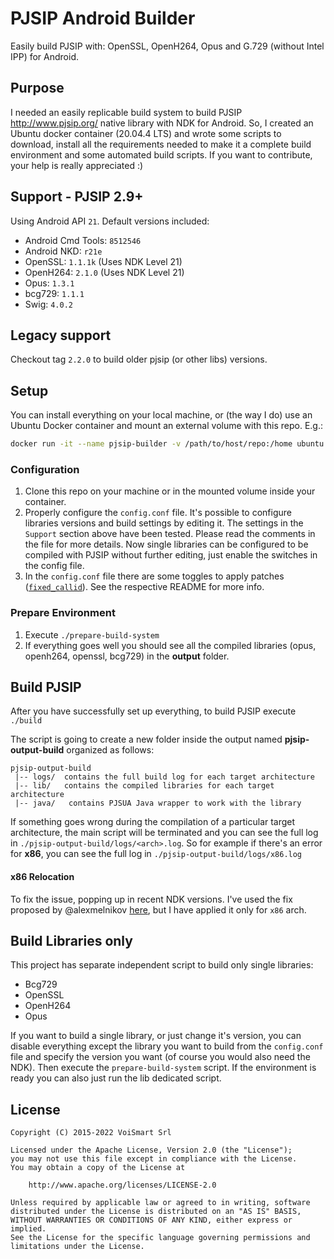# PJSIP Android Builder

Easily build PJSIP with: OpenSSL, OpenH264, Opus and G.729 (without Intel IPP) for Android.

## Purpose

I needed an easily replicable build system to build PJSIP <http://www.pjsip.org/> native library with NDK for Android. So, I created an Ubuntu docker container (20.04.4 LTS) and wrote some scripts to download, install all the requirements needed to make it a complete build environment and some automated build scripts.
If you want to contribute, your help is really appreciated :)

## Support - PJSIP 2.9+

Using Android API `21`.
Default versions included:

- Android Cmd Tools: `8512546`
- Android NKD: `r21e`
- OpenSSL: `1.1.1k` (Uses NDK Level 21)
- OpenH264: `2.1.0` (Uses NDK Level 21)
- Opus: `1.3.1`
- bcg729: `1.1.1`
- Swig: `4.0.2`

## Legacy support

Checkout tag `2.2.0` to build older pjsip (or other libs) versions.

## Setup

You can install everything on your local machine, or (the way I do) use an Ubuntu Docker container and mount an external volume with this repo. E.g.:

```bash
docker run -it --name pjsip-builder -v /path/to/host/repo:/home ubuntu bash
```

### Configuration

1. Clone this repo on your machine or in the mounted volume inside your container.
2. Properly configure the `config.conf` file. It's possible to configure libraries versions and build settings by editing it. The settings in the `Support` section above have been tested. Please read the comments in the file for more details. Now single libraries can be configured to be compiled with PJSIP without further editing, just enable the switches in the config file.
3. In the `config.conf` file there are some toggles to apply patches ([`fixed_callid`](patches/fixed_callid)). See the respective README for more info.

### Prepare Environment

1. Execute `./prepare-build-system`
2. If everything goes well you should see all the compiled libraries (opus, openh264, openssl, bcg729) in the **output** folder.

## Build PJSIP

After you have successfully set up everything, to build PJSIP execute `./build`

The script is going to create a new folder inside the output named **pjsip-output-build** organized as follows:

```none
pjsip-output-build
 |-- logs/  contains the full build log for each target architecture
 |-- lib/   contains the compiled libraries for each target architecture
 |-- java/   contains PJSUA Java wrapper to work with the library
```

If something goes wrong during the compilation of a particular target architecture, the main script will be terminated and you can see the full log in `./pjsip-output-build/logs/<arch>.log`. So for example if there's an error for **x86**, you can see the full log in `./pjsip-output-build/logs/x86.log`

#### x86 Relocation

To fix the issue, popping up in recent NDK versions. I've used the fix proposed by @alexmelnikov [here](https://github.com/VoiSmart/pjsip-android-builder/pull/28/commits/b4b1868b741f7eae037ea8b7ab274c8f1ac2c3e8), but I have applied it only for `x86` arch.

## Build Libraries only

This project has separate independent script to build only single libraries:

- Bcg729
- OpenSSL
- OpenH264
- Opus

If you want to build a single library, or just change it's version, you can disable everything except the library you want to build from the `config.conf` file and specify the version you want (of course you would also need the NDK). Then execute the `prepare-build-system` script. If the environment is ready you can also just run the lib dedicated script.

## License

```text
Copyright (C) 2015-2022 VoiSmart Srl

Licensed under the Apache License, Version 2.0 (the "License");
you may not use this file except in compliance with the License.
You may obtain a copy of the License at

    http://www.apache.org/licenses/LICENSE-2.0

Unless required by applicable law or agreed to in writing, software
distributed under the License is distributed on an "AS IS" BASIS,
WITHOUT WARRANTIES OR CONDITIONS OF ANY KIND, either express or implied.
See the License for the specific language governing permissions and
limitations under the License.
```
